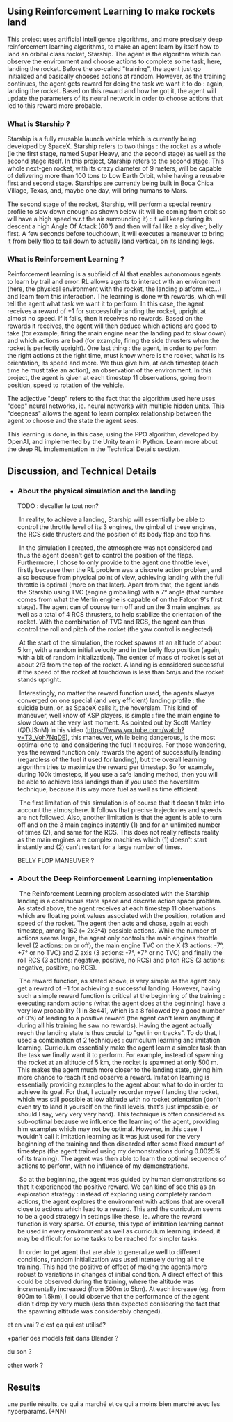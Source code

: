 ## Using Reinforcement Learning to make rockets land

This project uses artificial intelligence algorithms, and more precisely deep reinforcement learning algorithms, to make an agent learn by itself how to land an orbital class rocket, Starship. The agent is the algorithm which can observe the environment and choose actions to complete some task, here, landing the rocket. Before the so-called "training", the agent just go initialized and basically chooses actions at random. However, as the training continues, the agent gets reward for doing the task we want it to do : again, landing the rocket. Based on this reward and how he got it, the agent will update the parameters of its neural network in order to choose actions that led to this reward more probable.

### What is Starship ?

Starship is a fully reusable launch vehicle which is currently being developed by SpaceX. Starship refers to two things : the rocket as a whole (ie the first stage, named Super Heavy, and the second stage) as well as the second stage itself. In this project, Starship refers to the second stage. This whole next-gen rocket, with its crazy diameter of 9 meters, will be capable of delivering more than 100 tons to Low Earth Orbit, while having a reusable first and second stage. Starships are currently being built in Boca Chica Village, Texas, and, maybe one day, will bring humans to Mars.

The second stage of the rocket, Starship, will perform a special reentry profile to slow down enough as shown below (it will be coming from orbit so will have a high speed w.r.t the air surrounding it) : it will keep during its descent a high Angle Of Attack (60°) and then will fall like a sky diver, belly first. A few seconds before touchdown, it will executes a maneuver to bring it from belly flop to tail down to actually land vertical, on its landing legs.



### What is Reinforcement Learning ?

Reinforcement learning is a subfield of AI that enables autonomous agents to learn by trail and error. RL allows agents to interact with an environment (here, the physical environment with the rocket, the landing platform etc...) and learn from this interaction. The learning is done with rewards, which will tell the agent what task we want it to perform. In this case, the agent receives a reward of +1 for successfully landing the rocket, upright at almost no speed. If it fails, then it receives no rewards. Based on the rewards it receives, the agent will then deduce which actions are good to take (for example, firing the main engine near the landing pad to slow down) and which actions are bad (for example, firing the side thrusters when the rocket is perfectly upright). One last thing : the agent, in order to perform the right actions at the right time, must know where is the rocket, what is its orientation, its speed and more. We thus give him, at each timestep (each time he must take an action), an observation of the environment. In this project, the agent is given at each timestep 11 observations, going from position, speed to rotation of the vehicle.

The adjective "deep" refers to the fact that the algorithm used here uses "deep" neural networks, ie. neural networks with multiple hidden units. This "deepness" allows the agent to learn complex relationship between the agent to choose and the state the agent sees.

This learning is done, in this case, using the PPO algorithm, developed by OpenAI, and implemented by the Unity team in Python. Learn more about the deep RL implementation in the Technical Details section.



## Discussion, and Technical Details

- ### About the physical simulation and the landing

  TODO : decaller le tout non?

  ​	In reality, to achieve a landing, Starship will essentially be able to control the throttle level of its 3 engines, the gimbal of these engines, the RCS side thrusters and the position of its body flap and top fins.

  ​	In the simulation I created, the atmosphere was not considered and thus the agent doesn't get to control the position of the flaps. Furthermore, I chose to only provide to the agent one throttle level, firstly because then the RL problem was a discrete action problem, and also because from physical point of view, achieving landing with the full throttle is optimal (more on that later). Apart from that, the agent lands the Starship using TVC (engine gimballing) with a 7° angle (that number comes from what the Merlin engine is capable of on the Falcon 9's first stage). The agent can of course turn off and on the 3 main engines, as well as a total of 4 RCS thrusters, to help stabilize the orientation of the rocket. With the combination of TVC and RCS, the agent can thus control the roll and pitch of the rocket (the yaw control is neglected)

  ​	At the start of the simulation, the rocket spawns at an altitude of about 5 km, with a random initial velocity and in the belly flop position (again, with a bit of random initialization). The center of mass of rocket is set at about 2/3 from the top of the rocket. A landing is considered successful if the speed of the rocket at touchdown is less than 5m/s and the rocket stands upright.

  ​    Interestingly, no matter the reward function used, the agents always converged on one special (and very efficient) landing profile : the suicide burn, or, as SpaceX calls it, the hoverslam. This kind of maneuver, well know of KSP players, is simple : fire the main engine to slow down at the very last moment. As pointed out by Scott Manley (@DJSnM) in his video (https://www.youtube.com/watch?v=T3_Voh7NgDE), this maneuver, while being dangerous, is the most optimal one to land considering the fuel it requires. For those wondering, yes the reward function only rewards the agent of successfully landing (regardless of the fuel it used for landing), but the overall learning algorithm tries to maximize the reward per timestep. So for example, during 100k timesteps, if you use a safe landing method, then you will be able to achieve less landings than if you used the hoverslam technique, because it is way more fuel as well as time efficient.

  ​	The first limitation of this simulation is of course that it doesn't take into account the atmosphere. It follows that precise trajectories and speeds are not followed. Also, another limitation is that the agent is able to turn off and on the 3 main engines instantly (1) and for an unlimited number of times (2), and same for the RCS. This does not really reflects reality as the main engines are complex machines which (1) doesn't start instantly and (2) can't restart for a large number of times. 

  BELLY FLOP MANEUVER ?

- ### About the Deep Reinforcement Learning implementation

  ​	The Reinforcement Learning problem associated with the Starship landing is a continuous state space and discrete action space problem. As stated above, the agent receives at each timestep 11 observations which are floating point values associated with the position, rotation and speed of the rocket. The agent then acts and chose, again at each timestep, among 162 (= 2x3^4) possible actions. While the number of actions seems large, the agent only controls the main engines throttle level (2 actions: on or off), the main engine TVC on the X (3 actions: -7°, +7° or no TVC) and Z axis (3 actions: -7°, +7° or no TVC) and finally the roll RCS (3 actions: negative, positive, no RCS) and pitch RCS (3 actions: negative, positive, no RCS).

  ​	The reward function, as stated above, is very simple as the agent only get a reward of +1 for achieving a successful landing. However, having such a simple reward function is critical at the beginning of the training : executing random actions (what the agent does at the beginning) have a very low probability (1 in 8e441, which is a 8 followed by a good number of 0's) of leading to a positive reward (the agent can't learn anything if during all his training he saw no rewards). Having the agent actually reach the landing state is thus crucial to "get in on tracks". To do that, I used a combination of 2 techniques : curriculum learning and imitation learning. Curriculum essentially make the agent learn a simpler task than the task we finally want it to perform. For example, instead of spawning the rocket at an altitude of 5 km, the rocket is spawned at only 500 m. This makes the agent much more closer to the landing state, giving him more chance to reach it and observe a reward. Imitation learning is essentially providing examples to the agent about what to do in order to achieve its goal. For that, I actually recorder myself landing the rocket, which was still possible at low altitude with no rocket orientation (don't even try to land it yourself on the final levels, that's just impossible, or should I say, very very very hard). This technique is often considered as sub-optimal because we influence the learning of the agent, providing him examples which may not be optimal. However, in this case, I wouldn't call it imitation learning as it was just used for the very beginning of the training and then discarded after some fixed amount of timesteps (the agent trained using my demonstrations during 0.0025% of its training). The agent was then able to learn the optimal sequence of actions to perform, with no influence of my demonstrations.

  ​	So at the beginning, the agent was guided by human demonstrations so that it experienced the positive reward. We can kind of see this as an exploration strategy : instead of exploring using completely random actions, the agent explores the environment with actions that are overall close to actions which lead to a reward. This and the curriculum seems to be a good strategy in settings like these, ie. where the reward function is very sparse. Of course, this type of imitation learning cannot be used in every environment as well as curriculum learning, indeed, it may be difficult for some tasks to be reached for simpler tasks.

  ​	In order to get agent that are able to generalize well to different conditions, random initialization was used intensely during all the training. This had the positive of effect of making the agents more robust to variations in changes of initial condition. A direct effect of this could be observed during the training, where the altitude was incrementally increased (from 500m to 5km). At each increase (eg. from 900m to 1.5km), I could observe that the performance of the agent didn't drop by very much (less than expected considering the fact that the spawning altitude was considerably changed).



et en vrai ? c'est ça qui est utilisé?

+parler des models fait dans Blender ?

du son ?



other work ?



## Results

une partie résults, ce qui a marché et ce qui a moins bien marché avec les hyperparams. (+NN)



